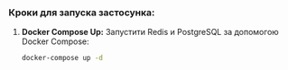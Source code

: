 ### Кроки  для запуска застосунка:

1. **Docker Compose Up:**
   Запустити Redis и PostgreSQL за допомогою Docker Compose:
   ```bash
   docker-compose up -d
